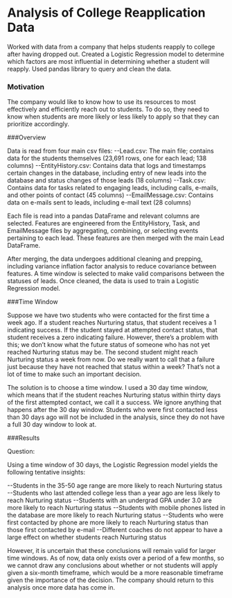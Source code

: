 # Analysis of College Reapplication Data

Worked with data from a company that helps students reapply to college after having dropped out.  Created a Logistic Regression model to determine which factors are most influential in determining whether a student will reapply.  Used pandas library to query and clean the data.

### Motivation

The company would like to know how to use its resources to most effectively and efficiently reach out to students.  To do so, they need to know when students are more likely or less likely to apply so that they can prioritize accordingly.

###Overview

Data is read from four main csv files:
--Lead.csv: The main file; contains data for the students themselves (23,691 rows, one for each lead; 138 columns)
--EntityHistory.csv: Contains data that logs and timestamps certain changes in the database, including entry of new leads into the database and status changes of those leads (18 columns)
--Task.csv: Contains data for tasks related to engaging leads, including calls, e-mails, and other points of contact (45 columns)
--EmailMessage.csv: Contains data on e-mails sent to leads, including e-mail text (28 columns)

Each file is read into a pandas DataFrame and relevant columns are selected.  Features are engineered from the EntityHistory, Task, and EmailMessage files by aggregating, combining, or selecting events pertaining to each lead.  These features are then merged with the main Lead DataFrame.

After merging, the data undergoes additional cleaning and prepping, including variance inflation factor analysis to reduce covariance between features.  A time window is selected to make valid comparisons between the statuses of leads.  Once cleaned, the data is used to train a Logistic Regression model.

###Time Window

Suppose we have two students who were contacted for the first time a week ago.  If a student reaches Nurturing status, that student receives a 1 indicating success.  If the student stayed at attempted contact status, that student receives a zero indicating failure.  However, there’s a problem with this; we don’t know what the future status of someone who has not yet reached Nurturing status may be.  The second student might reach Nurturing status a week from now.  Do we really want to call that a failure just because they have not reached that status within a week?  That’s not a lot of time to make such an important decision.

The solution is to choose a time window.  I used a 30 day time window, which means that if the student reaches Nurturing status within thirty days of the first attempted contact, we call it a success.  We ignore anything that happens after the 30 day window.  Students who were first contacted less than 30 days ago will not be included in the analysis, since they do not have a full 30 day window to look at.

###Results

Question:

Using a time window of 30 days, the Logistic Regression model yields the following tentative insights:

--Students in the 35-50 age range are more likely to reach Nurturing status
--Students who last attended college less than a year ago are less likely to reach Nurturing status
--Students with an undergrad GPA under 3.0 are more likely to reach Nurturing status
--Students with mobile phones listed in the database are more likely to reach Nurturing status
--Students who were first contacted by phone are more likely to reach Nurturing status than those first contacted by e-mail
--Different coaches do not appear to have a large effect on whether students reach Nurturing status

However, it is uncertain that these conclusions will remain valid for larger time windows.  As of now, data only exists over a period of a few months, so we cannot draw any conclusions about whether or not students will apply given a six-month timeframe, which would be a more reasonable timeframe given the importance of the decision.  The company should return to this analysis once more data has come in.
